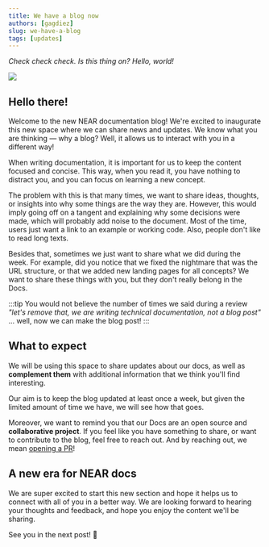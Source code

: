 ```yaml
---
title: We have a blog now
authors: [gagdiez]
slug: we-have-a-blog
tags: [updates]
---
```


*Check check check. Is this thing on? Hello, world!*

<p><img src="/assets/images/protocol-b73c2a3ace3307226ee7eb2149ee432f.png" /></p>

<!-- truncate -->

## Hello there!
Welcome to the new NEAR documentation blog! We're excited to inaugurate this new space where we can share news and updates. We know what you are thinking — why a blog? Well, it allows us to interact with you in a different way!

When writing documentation, it is important for us to keep the content focused and concise. This way, when you read it, you have nothing to distract you, and you can focus on learning a new concept.

The problem with this is that many times, we want to share ideas, thoughts, or insights into why some things are the way they are. However, this would imply going off on a tangent and explaining why some decisions were made, which will probably add noise to the document. Most of the time, users just want a link to an example or working code. Also, people don't like to read long texts.

Besides that, sometimes we just want to share what we did during the week. For example, did you notice that we fixed the nightmare that was the URL structure, or that we added new landing pages for all concepts? We want to share these things with you, but they don't really belong in the Docs.

:::tip
You would not believe the number of times we said during a review _"let's remove that, we are writing technical documentation, not a blog post"_ ... well, now we can make the blog post!
:::

## What to expect

We will be using this space to share updates about our docs, as well as **complement them** with additional information that we think you'll find interesting.

Our aim is to keep the blog updated at least once a week, but given the limited amount of time we have, we will see how that goes.

Moreover, we want to remind you that our Docs are an open source and **collaborative project**. If you feel like you have something to share, or want to contribute to the blog, feel free to reach out. And by reaching out, we mean [opening a PR](https://github.com/near/docs/pulls)!

## A new era for NEAR docs

We are super excited to start this new section and hope it helps us to connect with all of you in a better way. We are looking forward to hearing your thoughts and feedback, and hope you enjoy the content we'll be sharing.

See you in the next post! 🚀
